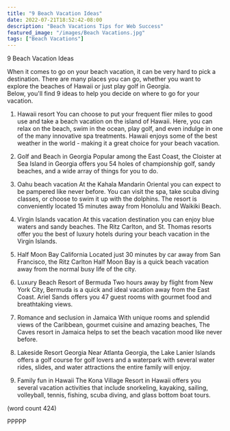 ```yaml
---
title: "9 Beach Vacation Ideas"
date: 2022-07-21T18:52:42-08:00
description: "Beach Vacations Tips for Web Success"
featured_image: "/images/Beach Vacations.jpg"
tags: ["Beach Vacations"]
---
```


9 Beach Vacation Ideas

When it comes to go on your beach vacation, it can 
be very hard to pick a destination.  There are many
places you can go, whether you want to explore the
beaches of Hawaii or just play golf in Georgia.  
Below, you'll find 9 ideas to help you decide on
where to go for your vacation.

1.  Hawaii resort
You can choose to put your frequent flier miles to
good use and take a beach vacation on the island of
Hawaii.  Here, you can relax on the beach, swim in
the ocean, play golf, and even indulge in one of
the many innovative spa treatments.  Hawaii enjoys
some of the best weather in the world - making it 
a great choice for your beach vacation.

2.  Golf and Beach in Georgia
Popular among the East Coast, the Cloister at Sea
Island in Georgia offers you 54 holes of championship
golf, sandy beaches, and a wide array of things for
you to do.  

3.  Oahu beach vacation
At the Kahala Mandarin Oriental you can expect to be
pampered like never before.  You can visit the spa,
take scuba diving classes, or choose to swim it up
with the dolphins.  The resort is conveniently 
located 15 minutes away from Honolulu and Waikiki
Beach.

4.  Virgin Islands vacation
At this vacation destination you can enjoy blue
waters and sandy beaches.  The Ritz Carlton, and
St. Thomas resorts offer you the best of luxury
hotels during your beach vacation in the Virgin
Islands.

5.  Half Moon Bay California
Located just 30 minutes by car away from San 
Francisco, the Ritz Carlton Half Moon Bay is a 
quick beach vacation away from the normal busy life
of the city.  

6.  Luxury Beach Resort of Bermuda
Two hours away by flight from New York City, 
Bermuda is a quick and ideal vacation away from the
East Coast.  Ariel Sands offers you 47 guest rooms
with gourmet food and breathtaking views.

7.  Romance and seclusion in Jamaica
With unique rooms and splendid views of the 
Caribbean, gourmet cuisine and amazing beaches, 
The Caves resort in Jamaica helps to set the beach
vacation mood like never before.

8.  Lakeside Resort Georgia
Near Atlanta Georgia, the Lake Lanier Islands offers
a golf course for golf lovers and a waterpark with
several water rides, slides, and water attractions
the entire family will enjoy.

9.  Family fun in Hawaii
The Kona Village Resort in Hawaii offers you 
several vacation activities that include snorkeling,
kayaking, sailing, volleyball, tennis, fishing,
scuba diving, and glass bottom boat tours.

(word count 424)

PPPPP

